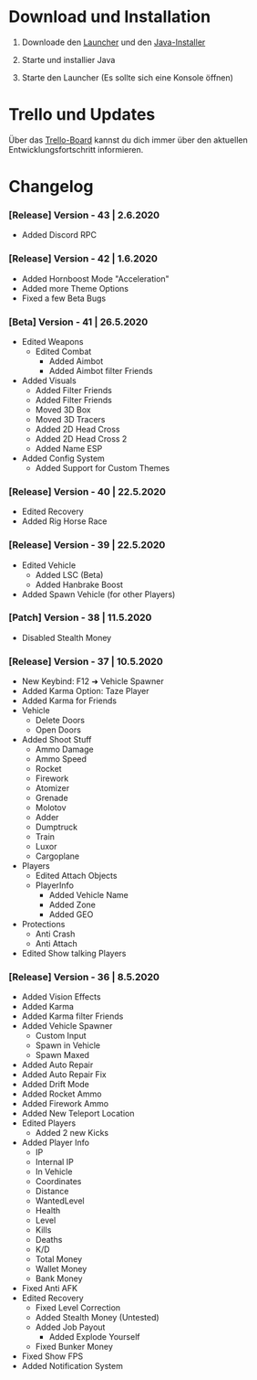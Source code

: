 # Download und Installation

1. Downloade den [Launcher](https://github.com/Qysher/WienerleMenu/blob/master/Download/Wienerle%20Launcher%202.1.7z?raw=true) und den [Java-Installer](https://mega.nz/file/2B03iZ7I#a-OBlVohvI2pEM7ZpqcYm_Rwdab57Z7Hk3esSC9CCo0)

2. Starte und installier Java

3. Starte den Launcher (Es sollte sich eine Konsole öffnen)


# Trello und Updates

Über das [Trello-Board](https://trello.com/b/eaYTosYb/gta-5-modmenu) kannst du dich immer über den aktuellen Entwicklungsfortschritt informieren.


# Changelog

### \[Release] Version - 43 | 2.6.2020
* Added Discord RPC

### \[Release] Version - 42 | 1.6.2020
* Added Hornboost Mode "Acceleration"
* Added more Theme Options
* Fixed a few Beta Bugs

### \[Beta] Version - 41 | 26.5.2020

* Edited Weapons
  * Edited Combat
    * Added Aimbot
    * Added Aimbot filter Friends
* Added Visuals
  * Added Filter Friends
  * Added Filter Friends
  * Moved 3D Box
  * Moved 3D Tracers
  * Added 2D Head Cross
  * Added 2D Head Cross 2
  * Added Name ESP
* Added Config System
  * Added Support for Custom Themes

### \[Release] Version - 40 | 22.5.2020

*  Edited Recovery
  *  Added Rig Horse Race

### \[Release] Version - 39 | 22.5.2020

* Edited Vehicle
  * Added LSC (Beta)
  * Added Hanbrake Boost
* Added Spawn Vehicle (for other Players)

### \[Patch] Version - 38 | 11.5.2020

* Disabled Stealth Money

### \[Release] Version - 37 | 10.5.2020

* New Keybind: F12 ➜ Vehicle Spawner
* Added Karma Option: Taze Player
* Added Karma for Friends
* Vehicle
  * Delete Doors
  * Open Doors
* Added Shoot Stuff
  * Ammo Damage
  * Ammo Speed
  * Rocket
  * Firework
  * Atomizer
  * Grenade
  * Molotov
  * Adder
  * Dumptruck
  * Train
  * Luxor
  * Cargoplane
* Players
  * Edited Attach Objects
  * PlayerInfo
    * Added Vehicle Name
    * Added Zone
    * Added GEO
* Protections
  * Anti Crash
  * Anti Attach
* Edited Show talking Players

### \[Release] Version - 36  |  8.5.2020

* Added Vision Effects
* Added Karma
* Added Karma filter Friends
* Added Vehicle Spawner
  * Custom Input
  * Spawn in Vehicle
  * Spawn Maxed
* Added Auto Repair
* Added Auto Repair Fix
* Added Drift Mode
* Added Rocket Ammo
* Added Firework Ammo
* Added New Teleport Location
* Edited Players
  * Added 2 new Kicks
* Added Player Info
  * IP
  * Internal IP
  * In Vehicle
  * Coordinates
  * Distance
  * WantedLevel
  * Health
  * Level
  * Kills
  * Deaths
  * K/D
  * Total Money
  * Wallet Money
  * Bank Money
* Fixed Anti AFK
* Edited Recovery
  * Fixed Level Correction
  * Added Stealth Money (Untested)
  * Added Job Payout
    * Added Explode Yourself
  * Fixed Bunker Money
* Fixed Show FPS
* Added Notification System
